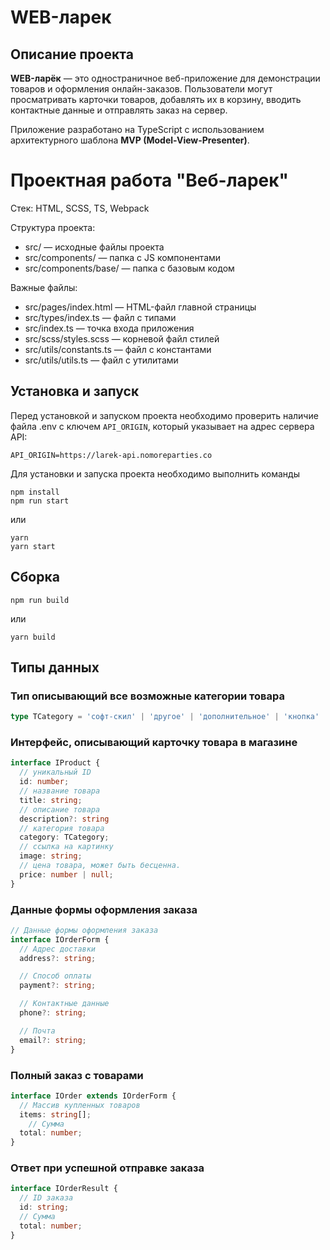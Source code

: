 # WEB-ларек

## Описание проекта

**WEB-ларёк** — это одностраничное веб-приложение для демонстрации товаров и оформления онлайн-заказов. Пользователи могут просматривать карточки товаров, добавлять их в корзину, вводить контактные данные и отправлять заказ на сервер.

Приложение разработано на TypeScript с использованием архитектурного шаблона **MVP (Model-View-Presenter)**.

# Проектная работа "Веб-ларек"

Стек: HTML, SCSS, TS, Webpack

Структура проекта:
- src/ — исходные файлы проекта
- src/components/ — папка с JS компонентами
- src/components/base/ — папка с базовым кодом

Важные файлы:
- src/pages/index.html — HTML-файл главной страницы
- src/types/index.ts — файл с типами
- src/index.ts — точка входа приложения
- src/scss/styles.scss — корневой файл стилей
- src/utils/constants.ts — файл с константами
- src/utils/utils.ts — файл с утилитами

## Установка и запуск

Перед установкой и запуском проекта необходимо проверить наличие файла .env с ключем `API_ORIGIN`, который указывает на адрес сервера API:

```
API_ORIGIN=https://larek-api.nomoreparties.co 
```

Для установки и запуска проекта необходимо выполнить команды

```
npm install
npm run start
```

или

```
yarn
yarn start
```
## Сборка

```
npm run build
```

или

```
yarn build
```

## Типы данных

### Тип описывающий все возможные категории товара
```ts
type TCategory = 'софт-скил' | 'другое' | 'дополнительное' | 'кнопка' | 'хард-скил';
```

### Интерфейс, описывающий карточку товара в магазине

```ts
interface IProduct {
  // уникальный ID
  id: number;
  // название товара
  title: string;
  // описание товара
  description?: string
  // категория товара
  category: TCategory;
  // ссылка на картинку
  image: string;
  // цена товара, может быть бесценна.
  price: number | null;
}
```

### Данные формы оформления заказа

```ts
// Данные формы оформления заказа
interface IOrderForm {
  // Адрес доставки
  address?: string;

  // Способ оплаты
  payment?: string;

  // Контактные данные
  phone?: string;

  // Почта
  email?: string;
}
```

### Полный заказ с товарами

```ts
interface IOrder extends IOrderForm {
  // Массив купленных товаров
  items: string[];
    // Сумма
  total: number;
}
```

### Ответ при успешной отправке заказа

```ts
interface IOrderResult {
  // ID заказа
  id: string;
  // Сумма
  total: number;
}
```